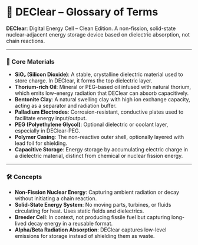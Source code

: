 # 📘 DEClear – Glossary of Terms

**DEClear**: Digital Energy Cell – Clean Edition. A non-fission, solid-state nuclear-adjacent energy storage device based on dielectric absorption, not chain reactions.

---

### 🔬 Core Materials

- **SiO₂ (Silicon Dioxide)**: A stable, crystalline dielectric material used to store charge. In DEClear, it forms the top dielectric layer.
- **Thorium-rich Oil**: Mineral or PEG-based oil infused with natural thorium, which emits low-energy radiation that DEClear can absorb capacitively.
- **Bentonite Clay**: A natural swelling clay with high ion exchange capacity, acting as a separator and radiation buffer.
- **Palladium Electrodes**: Corrosion-resistant, conductive plates used to facilitate energy input/output.
- **PEG (Polyethylene Glycol)**: Optional dielectric or coolant layer, especially in DEClear-PEG.
- **Polymer Casing**: The non-reactive outer shell, optionally layered with lead foil for shielding.
- **Capacitive Storage**: Energy storage by accumulating electric charge in a dielectric material, distinct from chemical or nuclear fission energy.

---

### 🛠️ Concepts

- **Non-Fission Nuclear Energy**: Capturing ambient radiation or decay without initiating a chain reaction.
- **Solid-State Energy System**: No moving parts, turbines, or fluids circulating for heat. Uses static fields and dielectrics.
- **Breeder Cell**: In context, not producing fissile fuel but capturing long-lived decay energy in a reusable format.
- **Alpha/Beta Radiation Absorption**: DEClear captures low-level emissions for storage instead of shielding them as waste.
